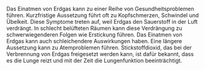 Das Einatmen von Erdgas kann zu einer Reihe von Gesundheitsproblemen führen. Kurzfristige Aussetzung führt oft zu Kopfschmerzen, Schwindel und Übelkeit. Diese Symptome treten auf, weil Erdgas den Sauerstoff in der Luft verdrängt. In schlecht belüfteten Räumen kann diese Verdrängung zu schwerwiegenderen Folgen wie Erstickung führen. Das Einatmen von Erdgas kann auch schleichendere Auswirkungen haben. Eine längere Aussetzung kann zu Atemproblemen führen. Stickstoffdioxid, das bei der Verbrennung von Erdgas freigesetzt werden kann, ist dafür bekannt, dass es die Lunge reizt und mit der Zeit die Lungenfunktion beeinträchtigt. 
